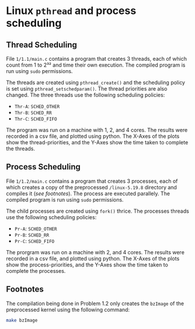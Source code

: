 # Linux `pthread` and process scheduling

## Thread Scheduling

File `1/1.1/main.c` contains a program that creates 3 threads, each of which count from 1 to 2³² and time their own execution. The compiled program is run using `sudo` permissions.

The threads are created using `pthread_create()` and the scheduling policy is set using `pthread_setschedparam()`. The thread priorities are also changed. The three threads use the following scheduling policies:

- `Thr-A`: `SCHED_OTHER`
- `Thr-B`: `SCHED_RR`
- `Thr-C`: `SCHED_FIFO`

The program was run on a machine with 1, 2, and 4 cores. The results were recorded in a csv file, and plotted using python. The X-Axes of the plots show the thread-priorities, and the Y-Axes show the time taken to complete the threads.

## Process Scheduling

File `1/1.2/main.c` contains a program that creates 3 processes, each of which creates a copy of the preprocessed `/linux-5.19.8` directory and compiles it (*see footnotes*). The process are executed parallely. The compiled program is run using `sudo` permissions.

The child processes are created using `fork()` thrice. The processes threads use the following scheduling policies:

- `Pr-A`: `SCHED_OTHER`
- `Pr-B`: `SCHED_RR`
- `Pr-C`: `SCHED_FIFO`

The prorgram was run on a machine with 2, and 4 cores. The results were recorded in a csv file, and plotted using python. The X-Axes of the plots show the process-priorities, and the Y-Axes show the time taken to complete the processes.

## Footnotes

The compilation being done in Problem 1.2 only creates the `bzImage` of the preprocessed kernel using the following command:

```bash
make bzImage
```
